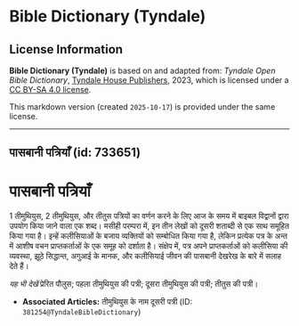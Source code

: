 # Bible Dictionary (Tyndale)

## License Information

**Bible Dictionary (Tyndale)** is based on and adapted from: _Tyndale Open Bible Dictionary_, [Tyndale House Publishers](https://tyndaleopenresources.com/), 2023, which is licensed under a [CC BY-SA 4.0 license](https://creativecommons.org/licenses/by-sa/4.0/legalcode.en).

This markdown version (created `2025-10-17`) is provided under the same license.



--------------------------------

## पासबानी पत्रियाँ (id: 733651)

पासबानी पत्रियाँ
================

1 तीमुथियुस, 2 तीमुथियुस, और तीतुस पत्रियों का वर्णन करने के लिए आज के समय में बाइबल विद्वानों द्वारा उपयोग किया जाने वाला एक शब्द। मसीही परम्परा में, इन तीन लेखों को दूसरी शताब्दी से एक साथ समूहित किया गया है। इन्हें कलीसियाओं के बजाय व्यक्तियों को सम्बोधित किया गया है, लेकिन प्रत्येक पत्र के अन्त में आशीष वचन प्राप्तकर्ताओं के एक समूह को दर्शाता है। संक्षेप में, पत्र अपने प्राप्तकर्ताओं को कलीसिया की व्यवस्था, झूठे सिद्धान्त, अगुआई के मानक, और कलीसियाई जीवन की पासबानी देखरेख के बारे में सलाह देते हैं।

*यह भी देखें* प्रेरित पौलुस; पहला तीमुथियुस की पत्री; दूसरा तीमुथियुस की पत्री; तीतुस की पत्री।

* **Associated Articles:** तीमुथियुस के नाम दूसरी पत्री (ID: `381254@TyndaleBibleDictionary`)

